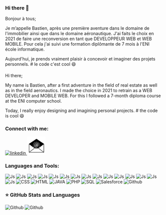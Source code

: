 ### Hi there 👋

Bonjour à tous; 

Je m’appelle Bastien, après une première aventure dans le domaine de l'immobilier ainsi que dans le domaine
aéronautique. J'ai faits le choix en 2021 de faire une reconversion en tant que DEVELOPPEUR WEB et WEB MOBILE.
Pour cela j'ai suivi une formation diplômante de 7 mois à l'ENI école informatique.

Aujourd'hui, je prends vraiment plaisir à concevoir et imaginer des projets personnels. # le code c'est cool 😄

####

Hi there;

My name is Bastien, after a first adventure in the field of real estate as well as in the field
aeronautics. I made the choice in 2021 to retrain as a WEB DEVELOPER and MOBILE WEB.
For this I followed a 7-month diploma course at the ENI computer school.

Today, I really enjoy designing and imagining personal projects. # the code is cool 😄

<!--
**Bloublu/Bloublu** is a ✨ _special_ ✨ repository because its `README.md` (this file) appears on your GitHub profile.

Here are some ideas to get you started:

- 🔭 I’m currently working on ...
- 🌱 I’m currently learning ...
- 👯 I’m looking to collaborate on ...
- 🤔 I’m looking for help with ...
- 💬 Ask me about ...
- 📫 How to reach me: ...
- 😄 Pronouns: ...
- ⚡ Fun fact: ...
-->

### Connect with me:
   <a href= "https://www.linkedin.com/in/bastien-bénariac" target="_blank"> 
      <img width="60"
         alt="linkedin"
         src="https://cdn.jsdelivr.net/gh/devicons/devicon/icons/linkedin/linkedin-original.svg"/>
   </a>
   <a href="mailto:bastien.benariac@gmail.com">
      <img width="60" 
         alt="email"
         src="./images/email.png"/>
   </a>

   

### Languages and Tools:
<div>
   <img alt="Js" width="40px" src="https://www.svgrepo.com/show/303388/java-4-logo.svg"/>
   <img alt="Js" width="40px" src="https://cdn.jsdelivr.net/gh/devicons/devicon/icons/javascript/javascript-original.svg"/>
   <img alt="Js" width="40px" src="https://cdn.jsdelivr.net/gh/devicons/devicon/icons/javascript/javascript-original.svg"/>
   <img alt="Js" width="40px" src="https://cdn.jsdelivr.net/gh/devicons/devicon/icons/javascript/javascript-original.svg"/>
   <img alt="Js" width="40px" src="https://cdn.jsdelivr.net/gh/devicons/devicon/icons/javascript/javascript-original.svg"/>
   <img alt="Js" width="40px" src="https://cdn.jsdelivr.net/gh/devicons/devicon/icons/javascript/javascript-original.svg"/>
   <img alt="Js" width="40px" src="https://cdn.jsdelivr.net/gh/devicons/devicon/icons/javascript/javascript-original.svg"/>
   <img alt="Js" width="40px" src="https://cdn.jsdelivr.net/gh/devicons/devicon/icons/javascript/javascript-original.svg"/>
   <img alt="Js" width="40px" src="https://cdn.jsdelivr.net/gh/devicons/devicon/icons/javascript/javascript-original.svg"/>
   <img alt="Js" width="40px" src="https://cdn.jsdelivr.net/gh/devicons/devicon/icons/javascript/javascript-original.svg"/>
   <img alt="Js" width="40px" src="https://cdn.jsdelivr.net/gh/devicons/devicon/icons/javascript/javascript-original.svg"/>
   <img alt="Js" width="40px" src="https://cdn.jsdelivr.net/gh/devicons/devicon/icons/javascript/javascript-original.svg"/>
   <img alt="Js" width="40px" src="https://cdn.jsdelivr.net/gh/devicons/devicon/icons/javascript/javascript-original.svg"/>
   <img alt="Js" width="40px" src="https://cdn.jsdelivr.net/gh/devicons/devicon/icons/javascript/javascript-original.svg"/>
   <img alt="Js" width="40px" src="https://cdn.jsdelivr.net/gh/devicons/devicon/icons/javascript/javascript-original.svg"/>
   <img alt="CSS" width="40px" src="https://cdn.jsdelivr.net/gh/devicons/devicon/icons/css3/css3-original-wordmark.svg"/>
   <img alt="HTML" width="40px" src="https://cdn.jsdelivr.net/gh/devicons/devicon/icons/html5/html5-original-wordmark.svg"/>
   <img alt="JAVA" width="40px"  src="https://cdn.jsdelivr.net/gh/devicons/devicon/icons/java/java-original.svg"/>
   <img alt="PHP" width="40px" src="https://cdn.jsdelivr.net/gh/devicons/devicon/icons/php/php-original.svg"/>
   <img alt="SQL" width="40px" src="https://cdn.jsdelivr.net/gh/devicons/devicon/icons/microsoftsqlserver/microsoftsqlserver-plain-wordmark.svg"/>
   <img alt="Salesforce" width="40px" src="https://cdn.jsdelivr.net/gh/devicons/devicon/icons/salesforce/salesforce-original.svg"/>
   <img alt="Github" width="40px" src="https://cdn.jsdelivr.net/gh/devicons/devicon/icons/github/github-original.svg"/>
</div>



### ⭐ GitHub Stats and Languages
<div>
<img alt="Github" width="52%" src="https://github-readme-stats.vercel.app/api?username=Bloublu&show_icons=true&theme=dark"/>

<img alt="Github" width="43%" src="https://github-readme-stats.vercel.app/api/top-langs/?username=Bloublu&layout=compact"/>
</div>

<!-- mise en commentaire des liens pour stats github et stats languagues car mise en place via balise img au dessus
lien pour stats github: 

![Bloublu GitHub Stats](https://github-readme-stats.vercel.app/api?username=Bloublu&show_icons=true&theme=dark)

liens pour stats languages: 

[![Top Langs](https://github-readme-stats.vercel.app/api/top-langs/?username=Bloublu&layout=compact)](https://github-readme-stats.vercel.app/api/top-langs/?username=Bloublu)
-->

